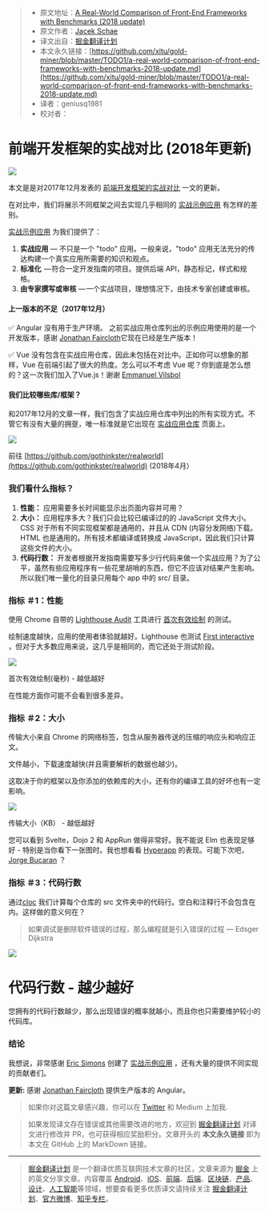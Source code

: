 > * 原文地址：[A Real-World Comparison of Front-End Frameworks with Benchmarks (2018 update)](https://medium.freecodecamp.org/a-real-world-comparison-of-front-end-frameworks-with-benchmarks-2018-update-e5760fb4a962)
> * 原文作者：[Jacek Schae](https://medium.freecodecamp.org/@jacekschae?source=post_header_lockup)
> * 译文出自：[掘金翻译计划](https://github.com/xitu/gold-miner)
> * 本文永久链接：[https://github.com/xitu/gold-miner/blob/master/TODO1/a-real-world-comparison-of-front-end-frameworks-with-benchmarks-2018-update.md](https://github.com/xitu/gold-miner/blob/master/TODO1/a-real-world-comparison-of-front-end-frameworks-with-benchmarks-2018-update.md)
> * 译者：geniusq1981
> * 校对者：

# 前端开发框架的实战对比 (2018年更新)

![](https://cdn-images-1.medium.com/max/1000/1*0aM-p4OCCxRMXroYn0qPVA.png)

本文是是对2017年12月发表的 [前端开发框架的实战对比](https://medium.freecodecamp.org/a-real-world-comparison-of-front-end-frameworks-with-benchmarks-e1cb62fd526c) 一文的更新。

在对比中，我们将展示不同框架之间去实现几乎相同的 [实战示例应用](https://github.com/gothinkster/realworld) 有怎样的差别。

[实战示例应用](https://github.com/gothinkster/realworld) 为我们提供了：

1. **实战应用** — 不只是一个 "todo" 应用。一般来说，"todo" 应用无法充分的传达构建一个真实应用所需要的知识和观点。
2. **标准化**  — 符合一定开发指南的项目。提供后端 API，静态标记，样式和规格。
3. **由专家撰写或审核** — 一个实战项目，理想情况下，由技术专家创建或审核。

#### 上一版本的不足（2017年12月）

✅ Angular 没有用于生产环境。 之前实战应用仓库列出的示例应用使用的是一个开发版本，感谢 [Jonathan Faircloth](https://medium.com/@jafaircl)它现在已经是生产版本！

✅ Vue 没有包含在实战应用仓库，因此未包括在对比中。正如你可以想象的那样，Vue 在前端引起了很大的热度。怎么可以不考虑 Vue 呢？你到底是怎么想的？这一次我们加入了Vue.js！谢谢 [Emmanuel Vilsbol](https://medium.com/@evilsbol)

#### 我们比较哪些库/框架？

和2017年12月的文章一样，我们包含了实战应用仓库中列出的所有实现方式。不管它有没有大量的拥趸，唯一标准就是它出现在 [实战应用仓库](https://github.com/gothinkster/realworld) 页面上。

![](https://cdn-images-1.medium.com/max/1000/1*IJ4a_VfY1Qn3yJaIy7pjVw.png)

前往 [https://github.com/gothinkster/realworld](https://github.com/gothinkster/realworld) (2018年4月）

### 我们看什么指标？

1.  **性能：** 应用需要多长时间能显示出页面内容并可用？
2.  **大小：** 应用程序多大？我们只会比较已编译过的的 JavaScript 文件大小。 CSS 对于所有不同实现框架都是通用的，并且从 CDN (内容分发网络)下载。 HTML 也是通用的。所有技术都编译或转换成 JavaScript，因此我们只计算这些文件的大小。
3.  **代码行数：** 开发者根据开发指南需要写多少行代码来做一个实战应用？为了公平，虽然有些应用程序有一些花里胡哨的东西，但它不应该对结果产生影响。所以我们唯一量化的目录只用每个 app 中的 src/ 目录。

### 指标 ＃1：**性能**

使用 Chrome 自带的 [Lighthouse Audit](https://developers.google.com/) 工具进行 [首次有效绘制](https://developers.google.com/web/tools/lighthouse/audits/first-meaningful-paint) 的测试。

绘制速度越快，应用的使用者体验就越好。Lighthouse 也测试 [First interactive](https://developers.google.com/web/tools/lighthouse/audits/first-interactive) ，但对于大多数应用来说，这几乎是相同的，而它还处于测试阶段。

![](https://cdn-images-1.medium.com/max/1000/1*El9cBVFHxRG36XD8KNjA_g.png)

首次有效绘制(毫秒) - 越低越好

在性能方面你可能不会看到很多差异。

### 指标 ＃2：大小

传输大小来自 Chrome 的网络标签，包含从服务器传送的压缩的响应头和响应正文。

文件越小，下载速度越快(并且需要解析的数据也越少)。

这取决于你的框架以及你添加的依赖库的大小，还有你的编译工具的好坏也有一定影响。

![](https://cdn-images-1.medium.com/max/1000/1*xHuwMctzoT6aA3BE4zXA5w.png)

传输大小（KB） - 越低越好

您可以看到 Svelte，Dojo 2 和 AppRun 做得非常好。我不能说 Elm 也表现足够好 - 特别是当你看下一张图时。我也想看看 [Hyperapp](https://hyperapp.js.org/) 的表现。可能下次吧，[Jorge Bucaran](https://medium.com/@jorgebucaran) ？

### 指标 ＃3：代码行数

通过[cloc](https://github.com/AlDanial/cloc) 我们计算每个仓库的 src 文件夹中的代码行。空白和注释行不会包含在内。这样做的意义何在？

>如果调试是删除软件错误的过程，那么编程就是引入错误的过程 — Edsger Dijkstra

![](https://cdn-images-1.medium.com/max/1000/1*YTfk05JBtqNBIoK_4u2H3g.png)

# 代码行数 - 越少越好

您拥有的代码行数越少，那么出现错误的概率就越小，而且你也只需要维护较小的代码库。

### 结论

我想说，非常感谢 [Eric Simons](https://medium.com/@er) 创建了 [实战示例应用](https://github.com/gothinkster/realworld) ，还有大量的提供不同实现的贡献者们。

**更新:** 感谢 [Jonathan Faircloth](https://medium.com/@jafaircl) 提供生产版本的 Angular。

> 如果你对这篇文章感兴趣，你可以在 [Twitter](https://twitter.com/jacekschae) 和 Medium 上加我.

> 如果发现译文存在错误或其他需要改进的地方，欢迎到 [掘金翻译计划](https://github.com/xitu/gold-miner) 对译文进行修改并 PR，也可获得相应奖励积分。文章开头的 **本文永久链接** 即为本文在 GitHub 上的 MarkDown 链接。


---

> [掘金翻译计划](https://github.com/xitu/gold-miner) 是一个翻译优质互联网技术文章的社区，文章来源为 [掘金](https://juejin.im) 上的英文分享文章。内容覆盖 [Android](https://github.com/xitu/gold-miner#android)、[iOS](https://github.com/xitu/gold-miner#ios)、[前端](https://github.com/xitu/gold-miner#前端)、[后端](https://github.com/xitu/gold-miner#后端)、[区块链](https://github.com/xitu/gold-miner#区块链)、[产品](https://github.com/xitu/gold-miner#产品)、[设计](https://github.com/xitu/gold-miner#设计)、[人工智能](https://github.com/xitu/gold-miner#人工智能)等领域，想要查看更多优质译文请持续关注 [掘金翻译计划](https://github.com/xitu/gold-miner)、[官方微博](http://weibo.com/juejinfanyi)、[知乎专栏](https://zhuanlan.zhihu.com/juejinfanyi)。

